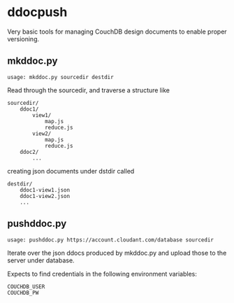 # ddocpush

Very basic tools for managing CouchDB design documents to enable proper versioning.

## mkddoc.py

`usage: mkddoc.py sourcedir destdir`

Read through the sourcedir, and traverse a structure like

```text
sourcedir/
    ddoc1/
        view1/
            map.js
            reduce.js
        view2/
            map.js
            reduce.js
    ddoc2/
        ...
```

creating json documents under dstdir called

```text
destdir/
    ddoc1-view1.json
    ddoc1-view2.json
    ...
```

## pushddoc.py

`usage: pushddoc.py https://account.cloudant.com/database sourcedir`

Iterate over the json ddocs produced by mkddoc.py and upload those
to the server under database.

Expects to find credentials in the following environment variables:

```text
COUCHDB_USER
COUCHDB_PW
```